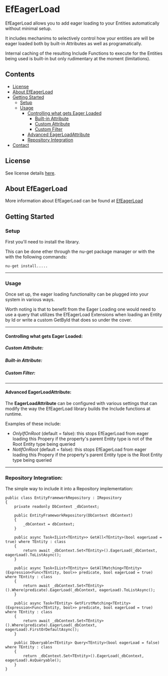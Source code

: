 # EfEagerLoad

EfEagerLoad allows you to add eager loading to your Entities automatically without minimal setup.

It includes mechanims to selectively control how your entities are will be eager loaded both by built-in Attributes as well as programatically.

Internal caching of the resulting Include Functions to execute for the Entities being used is built-in but only rudimentary at the moment (limitations).

## Contents
- [License](#license)
- [About EfEagerLoad](#About-EfEagerLoad)
- [Getting Started](#Getting-Started)
  - [Setup](#Setup)
  - [Usage](#Usage)
    - [Controlling what gets Eager Loaded](#Controlling-what-gets-Eager-Loaded)
      - [Built-in Attribute](#Built-in-Attribute)
      - [Custom Attribute](#Custom-Attribute)
      - [Custom Filter](#Custom-Filter)
    - [Advanced EagerLoadAttribute](#Advanced-EagerLoadAttribute)
    - [Repository Integration](#Repository-Integration)
- [Contact](#Contact) 

## License
See license details [here](/LICENSE.md).

## About EfEagerLoad

More information about EfEagerLoad can be found at <a href="https://github.com/jsaret/EfEagerLoad/" target="_blank">EfEagerLoad</a>

## Getting Started
### Setup

First you'll need to install the library.

This can be done ether through the nu-get package manager or with the with the following commands:

    nu-get install.....


___
  
### Usage

Once set up, the eager loading functionality can be plugged into your system in various ways.

Worth noting is that to benefit from the Eager Loading one would need to use a query that utilizes the EfEagerLoad Extensions when loading an Entity by Id or write a custom GetById that does so under the cover.


___

#### Controlling what gets Eager Loaded:

##### Custom Attribute:

##### Built-in Attribute:

##### Custom Filter:
___

#### Advanced EagerLoadAttribute:

The **EagerLoadAttribute** can be configured with various settings that can modify the way the EfEagerLoad library builds the Include functions at runtime.

Examples of these include:
* *OnlyIfOnRoot* (default = false): this stops EfEagerLoad from eager loading this Propery if the property's parent Entity type is not of the Root Entity type being queried
* *NotIfOnRoot* (default = false): this stops EfEagerLoad from eager loading this Propery if the property's parent Entity type is the Root Entity type being queried
___

### Repository Integration:

The simple way to include it into a Repository implementation:

    public class EntityFrameworkRepository : IRepository
    {
        private readonly DbContext _dbContext;

        public EntityFrameworkRepository(DbContext dbContext)
        {
            _dbContext = dbContext;
        }

        public async Task<IList<TEntity>> GetAll<TEntity>(bool eagerLoad = true) where TEntity : class
        {
            return await _dbContext.Set<TEntity>().EagerLoad(_dbContext, eagerLoad).ToListAsync();
        }

        public async Task<IList<TEntity>> GetAllMatching<TEntity>(Expression<Func<TEntity, bool>> predicate, bool eagerLoad = true) where TEntity : class
        {
            return await _dbContext.Set<TEntity>().Where(predicate).EagerLoad(_dbContext, eagerLoad).ToListAsync();
        }

        public async Task<TEntity> GetFirstMatching<TEntity>(Expression<Func<TEntity, bool>> predicate, bool eagerLoad = true) where TEntity : class
        {
            return await _dbContext.Set<TEntity>().Where(predicate).EagerLoad(_dbContext, eagerLoad).FirstOrDefaultAsync();
        }

        public IQueryable<TEntity> Query<TEntity>(bool eagerLoad = false) where TEntity : class
        {
            return _dbContext.Set<TEntity>().EagerLoad(_dbContext, eagerLoad).AsQueryable();
        }
    }
